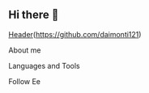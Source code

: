 ## Hi there 👋

[Header](https://github.com/daimonti121/daimonti121/blob/main/assets/matrica-matrix-cimvoly-znaki.jpg?raw=true)(https://github.com/daimonti121)

About me

Languages and Tools

Follow Ee


<!--
**daimonti121/daimonti121** is a ✨ _special_ ✨ repository because its `README.md` (this file) appears on your GitHub profile.

Here are some ideas to get you started:

- 🔭 I’m currently working on ...
- 🌱 I’m currently learning ...
- 👯 I’m looking to collaborate on ...
- 🤔 I’m looking for help with ...
- 💬 Ask me about ...
- 📫 How to reach me: ...
- 😄 Pronouns: ...
- ⚡ Fun fact: ...
-->
